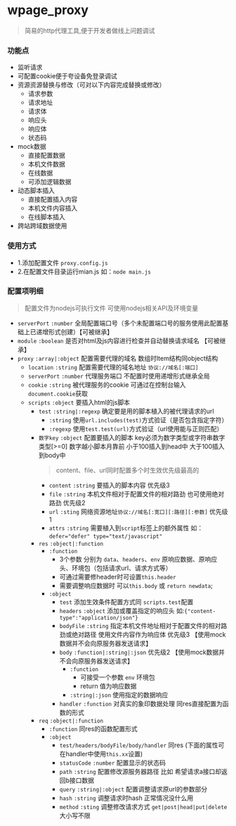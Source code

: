 # wpage_proxy
> 简易的http代理工具,便于开发者做线上问题调试

### 功能点
- 监听请求
- 可配置cookie便于夸设备免登录调试
- 资源资源替换与修改（可对以下内容完成替换或修改）
  - 请求参数
  - 请求地址
  - 请求体
  - 响应头
  - 响应体
  - 状态码
- mock数据
  - 直接配置数据
  - 本机文件数据
  - 在线数据
  - 可添加逻辑数据
- 动态脚本插入
  - 直接配置插入内容
  - 本机文件内容插入
  - 在线脚本插入
- 跨站跨域数据使用

### 使用方式
- 1.添加配置文件 `proxy.config.js`
- 2.在配置文件目录运行mian.js 如：`node main.js`

### 配置项明细
> 配置文件为nodejs可执行文件 可使用nodejs相关API及环境变量
- `serverPort` `:number` 全局配置端口号（多个未配置端口号的服务使用此配置基础上已递增形式创建）【可被继承】
- `module` `:boolean` 是否对html及js内容进行检查并自动替换请求域名 【可被继承】
- `proxy` `:array|:object` 配置需要代理的域名 数组时Item结构同object结构
  - `location` `:string` 配置需要代理的域名地址 `协议://域名[:端口]`
  - `serverPort` `:number` 代理服务端口 不配置时使用递增形式继承全局
  - `cookie` `:string` 被代理服务的cookie 可通过在控制台输入`document.cookie`获取
  - `scripts` `:object` 要插入html的js脚本
    - `test` `:string|:regexp` 确定要是用的脚本植入的被代理请求的url
      - `:string` 使用`url.includes(test)`方式验证（是否包含指定字符）
      - `:regexp` 使用`test.test(url)`方式验证（url使用能与正则匹配）
    - `数字key` `:object` 配置要插入的脚本 key必须为数字类型或字符串数字类型[>=0] 数字越小脚本月靠前 小于100插入到head中 大于100插入到body中
      > content、file、url同时配置多个时生效优先级最高的
      - `content` `:string` 要插入的脚本内容 优先级3
      - `file` `:string` 本机文件相对于配置文件的相对路劲 也可使用绝对路劲 优先级2
      - `url` `:sting` 网络资源地址`协议://域名[:宽口][:路径][:参数]` 优先级1
      - `attrs` `:string` 需要植入到`script`标签上的额外属性 如：`defer="defer" type="text/javascript"`
    - `res` `:object|:function`
      - `:function`
          - 3个参数 分别为 `data`、`headers`、`env` 原响应数据、原响应头、环境包（包括请求url、请求方式等）
          - 可通过需要修header时可设置`this.header`
          - 需要调整响应数据时 可以`this.body` 或 `return newdata`;
      - `:object`
          - `test` 添加生效条件配置方式同 `scripts.test`配置
          - `headers` `:object` 添加或覆盖指定的响应头 如:`{"content-type":"application/json"}`
          - `bodyFile` `:string` 指定本机文件地址相对于配置文件的相对路劲或绝对路径 使用文件内容作为响应体 优先级3 【使用mock数据并不会向原服务器发送请求】
        - `body` `:function|:string|:json` 优先级2 【使用mock数据并不会向原服务器发送请求】
          - `:function`
              - 可接受一个参数 `env` 环境包
              - return 值为响应数据
          - `:string|:json` 使用指定的数据响应
        - `handler` `:function` 对真实的象印数据处理 同res直接配置为函数的形式
    - `req` `:object|:function`
      - `:function` 同res的函数配置形式
      - `:object`
          - `test/headers/bodyFile/body/handler` 同res (下面的属性可在handler中使用`this.xx`设置)
          - `statusCode` `:number` 配置显示的状态码
          - `path` `:string` 配置修改源服务器路径 比如 希望请求a接口却返回b接口数据
          - `query` `:string|:object` 配置调整请求原url的参数部分
          - `hash` `:string` 调整请求时hash 正常情况没什么用
          - `method` `:sting` 调整修改请求方式 `get|post|head|put|delete` 大小写不限

  